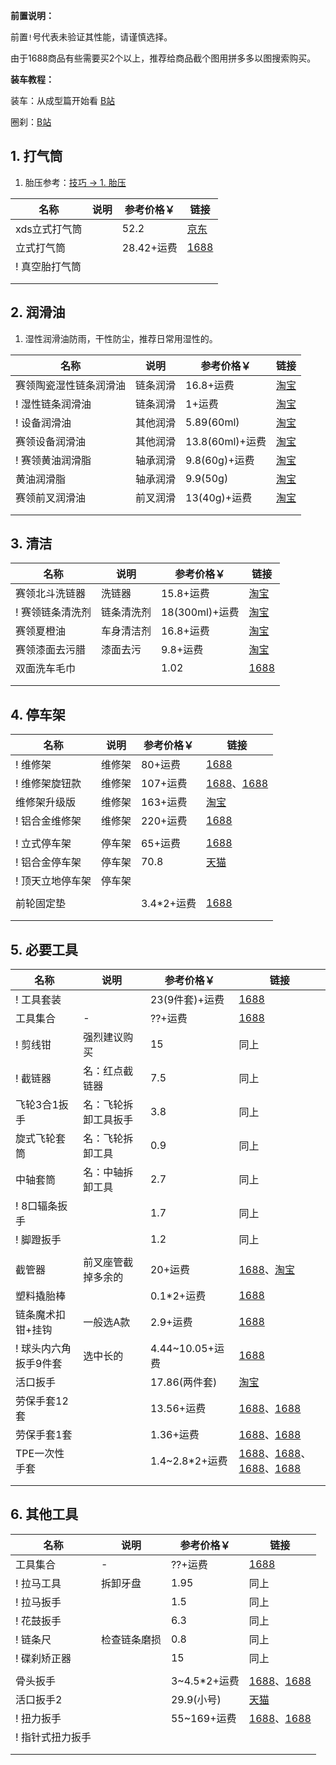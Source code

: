**前置说明：**

前置`!`号代表未验证其性能，请谨慎选择。

由于1688商品有些需要买2个以上，推荐给商品截个图用拼多多以图搜索购买。

**装车教程：**

装车：从成型篇开始看 [B站](https://www.bilibili.com/video/BV1ES4y1Z7jf/?share_source=copy_web) 

圈刹：[B站](https://www.bilibili.com/video/BV1e34y1J7yY/?share_source=copy_web)

## 1. 打气筒

1. 胎压参考：[技巧 -> 1. 胎压 ](./技巧.md)

| 名称 | 说明 | 参考价格￥ | 链接 |
| - | - | - | - |
| xds立式打气筒 | | 52.2 | [京东](https://union-click.jd.com/jdc?e=618%7Cpc%7C&p=JF8BAQcJK1olXg8DVFhVDkMQBl8PE1MXXAMKXF9ZCHtTXDdWRGtMGENDFlVDFhNSVzMXQA4KD1heSllVAEkWBmcAGl8VQl9HCANtQDVMXBhRSyNwKhxhCBY8ex1PXhlca1cZbQcyV19fCkIeAmsLE2slXQEyFTBaC0oTBGo4GmsVWg4GU11YDUgeAGkIK1wVVDbV-fKJgs3DlvncpdLNxZsyZG5eOEwXCnsOaRpHSQBwZG5dOEgnA24IE1kUXwUCUlpBCEgVAWsBB1sSVQIFV1tYCU4RAmY4GVoUWQ8yZG45di1VVW5RTAdiI1FLAz0uSAtwcDpdeD57XwcKCT4EWABxXy9ueDJnKF9VZA) |
| 立式打气筒 | | 28.42+运费 | [1688](https://detail.1688.com/offer/656932019289.html) |
| ! 真空胎打气筒 | | | |
| | | | |
| | | | |

## 2. 润滑油

1. 湿性润滑油防雨，干性防尘，推荐日常用湿性的。

| 名称 | 说明 | 参考价格￥ | 链接 |
| - | - | - | - |
| 赛领陶瓷湿性链条润滑油 | 链条润滑 | 16.8+运费 | [淘宝](https://s.click.taobao.com/t?e=m%3D2%26s%3D2%2FVA4IC99JZw4vFB6t2Z2ueEDrYVVa64Dm1dJ6eadalyINtkUhsv0AGzyws0tPwKRgFuKEh1dJ7FTlrzds37%2FgLwMG9TgUkNcLWR2kup2vFNRq4euO%2Fww2MWGduSpLInDoqEt4dKdN30KBFKq4PCn%2FIjYEqxZfNhtxoqxr%2BQa5bNEPXytV9ALtCLThlbPuuZLb93Df8fOzj%2B7bh4C9sWpHV12B2091k04feuIV1bPtSNPhQyQ%2F4S4ohXnWh5370V3O3Y%2BLz9RDyjO9AJYjY8CXJ%2BwEVkOqHFdIW9JNkz7%2FhuShzkDg9djg0YX0WwficlzKSRXVAp2PrGJe8N%2FwNpGw%3D%3D&union_lens=lensId%3APUB%401695629635%400b8ac7fb_0ce1_18acb66f0d5_3860%4001%40eyJmbG9vcklkIjozMTA2OSwiic3BtQiiI6Il9wb3J0YWxfdjJfdG9vbF9saW5rc19wYWdlX2hvbWVfaW5kZXhfaHRtIn0ie) |
| ! 湿性链条润滑油 | 链条润滑 | 1+运费 | [淘宝](https://s.click.taobao.com/t?e=m%3D2%26s%3DjwJlJ5Jv0W1w4vFB6t2Z2ueEDrYVVa64Dm1dJ6eadalyINtkUhsv0AGzyws0tPwKI2Wdt8%2FzXzHFTlrzds37%2FgLwMG9TgUkNcLWR2kup2vFNRq4euO%2Fww2MWGduSpLInDoqEt4dKdN30KBFKq4PCn%2FIjYEqxZfNhtxoqxr%2BQa5bNEPXytV9ALtCLThlbPuuZLb93Df8fOzj7roO%2BcLpQzDGGf0NyTQeD0DDIkjpCUaP0p1hvjt2zbmt19zSF8UsxjFmrGo8JxNW0zvIVVx%2BPc2%2F51BzEHetfxglKFrfPmkxRc0Hkl8yBTkGRni13ydldRhQUNHX6lzKiZ%2BQMlGz6FQ%3D%3D&union_lens=lensId%3APUB%401695629876%40213f58ca_0b27_18acb6a9d49_a67e%4001%40eyJmbG9vcklkIjozMTA2OSwiic3BtQiiI6Il9wb3J0YWxfdjJfdG9vbF9saW5rc19wYWdlX2hvbWVfaW5kZXhfaHRtIn0ie) |
| ! 设备润滑油 | 其他润滑 | 5.89(60ml) | [淘宝](https://s.click.taobao.com/t?e=m%3D2%26s%3D4R5ibXUYfwRw4vFB6t2Z2ueEDrYVVa64Dm1dJ6eadalyINtkUhsv0AGzyws0tPwK785oK1WNUvfFTlrzds37%2FgLwMG9TgUkNcLWR2kup2vFNRq4euO%2Fww2MWGduSpLInDoqEt4dKdN30KBFKq4PCnyr9zkuKszg9FIln6XuMjC7NEPXytV9ALtCLThlbPuuZLb93Df8fOziMx%2BAOWSww4bzMAsuWdttMVAFbiAzEx2xAY68pLl%2BO0hgGW83XO7SU1eumuWnaXAm0zvIVVx%2BPc2%2F51BzEHetfd4X%2F6wqoSz6FQbE0FBzRmT2l4PysJx%2FP&union_lens=lensId%3APUB%401695629482%402133c122_0b2b_18acb649bda_4dda%4001%40eyJmbG9vcklkIjozMTA2OSwiic3BtQiiI6Il9wb3J0YWxfdjJfdG9vbF9saW5rc19wYWdlX2hvbWVfaW5kZXhfaHRtIn0ie) |
| 赛领设备润滑油 | 其他润滑 | 13.8(60ml)+运费 | [淘宝](https://s.click.taobao.com/t?e=m%3D2%26s%3DxUNrii0QbGJw4vFB6t2Z2ueEDrYVVa64Dm1dJ6eadalyINtkUhsv0AGzyws0tPwKh4NLVN2%2B9SbFTlrzds37%2FgLwMG9TgUkNcLWR2kup2vFNRq4euO%2Fww2MWGduSpLInDoqEt4dKdN30KBFKq4PCn%2FIjYEqxZfNhtxoqxr%2BQa5bNEPXytV9ALtCLThlbPuuZLb93Df8fOzizFMENABwQIn%2BBzR4V3fVVi35U8ojNKl1f%2BTw1Ug1VxHGAU1OzGfA4KG4OSABECUCjO9AJYjY8CXJ%2BwEVkOqHFdIW9JNkz7%2FhuShzkDg9djnK8Chlb9f8Uljl5BsaO7aTGJe8N%2FwNpGw%3D%3D&union_lens=lensId%3APUB%401695629591%40212a8d81_0c4b_18acb6645a9_81a4%4001%40eyJmbG9vcklkIjozMTA2OSwiic3BtQiiI6Il9wb3J0YWxfdjJfdG9vbF9saW5rc19wYWdlX2hvbWVfaW5kZXhfaHRtIn0ie) |
| ! 赛领黄油润滑脂 | 轴承润滑 | 9.8(60g)+运费 | [淘宝](https://s.click.taobao.com/t?e=m%3D2%26s%3DDAYl8QGTaiJw4vFB6t2Z2ueEDrYVVa64Dm1dJ6eadalyINtkUhsv0AGzyws0tPwKV9Q55I%2FrC7LFTlrzds37%2FgLwMG9TgUkNcLWR2kup2vFNRq4euO%2Fww2MWGduSpLInDoqEt4dKdN30KBFKq4PCn%2FIjYEqxZfNhtxoqxr%2BQa5bNEPXytV9ALtCLThlbPuuZLb93Df8fOzgycptpCyqBhNFHoYF7ZjcFZL%2BT9F9ZvXuzXFtT7x6iSZSxHlDVbby9brx8N7RGlEejO9AJYjY8CXJ%2BwEVkOqHFdIW9JNkz7%2FhuShzkDg9djnTFVvvsdh%2F95YBjxGGTcovGJe8N%2FwNpGw%3D%3D&union_lens=lensId%3APUB%401695629949%402135f695_0be3_18acb6bbba3_9fab%4001%40eyJmbG9vcklkIjozMTA2OSwiic3BtQiiI6Il9wb3J0YWxfdjJfdG9vbF9saW5rc19wYWdlX2hvbWVfaW5kZXhfaHRtIn0ie) |
| 黄油润滑脂 | 轴承润滑 | 9.9(50g) | [淘宝](https://s.click.taobao.com/t?e=m%3D2%26s%3D73BXp0CdCQ1w4vFB6t2Z2ueEDrYVVa64Dm1dJ6eadalyINtkUhsv0J%2BVZCFByEMYnPBttjfRAZbFTlrzds37%2FgLwMG9TgUkNcLWR2kup2vFNRq4euO%2Fww2MWGduSpLInDoqEt4dKdN30KBFKq4PCn%2BO2HcPx%2BFhpQ46xSzEN%2F0uySbHmSI7wOtef%2FroYqRld0gKib4%2FgKqwoilXEA5JHthiIq3xPSnYF6TEeWJvimeP2Esc%2FNakN7p6C9vAQ0bKkMOh5ewPR2RBweiXfaVH60dSopZirJ9MMzsAzH1xYDH4SIz%2BVIb9tlGtW4pTe2GexCPCDFm7JeDDGJe8N%2FwNpGw%3D%3D&union_lens=lensId%3APUB%401695630018%40210719af_1d1e_18acb6cc71b_684c%4001%40eyJmbG9vcklkIjozMTA2OSwiic3BtQiiI6Il9wb3J0YWxfdjJfdG9vbF9saW5rc19wYWdlX2hvbWVfaW5kZXhfaHRtIn0ie) |
| 赛领前叉润滑油 | 前叉润滑 | 13(40g)+运费 | [淘宝](https://s.click.taobao.com/t?e=m%3D2%26s%3Da4Iur7SmlKJw4vFB6t2Z2ueEDrYVVa64Dm1dJ6eadalyINtkUhsv0J%2BVZCFByEMYXwe960k7YJHFTlrzds37%2FgLwMG9TgUkNcLWR2kup2vFNRq4euO%2Fww2MWGduSpLInDoqEt4dKdN30KBFKq4PCn%2FIjYEqxZfNhtxoqxr%2BQa5bNEPXytV9ALtCLThlbPuuZLb93Df8fOzgfd%2BJNRrH4VxNwLH9siTuqusLqnxDRG7UAgzDw2s3zW2tVAevTxQSsq7MhNoVgs62jO9AJYjY8CXJ%2BwEVkOqHFdIW9JNkz7%2FhuShzkDg9djuHF3%2B14cZnS0f3E%2Fl7g8E%2FGJe8N%2FwNpGw%3D%3D&union_lens=lensId%3APUB%401695630079%40212c87ef_0b19_18acb6db564_c616%4001%40eyJmbG9vcklkIjozMTA2OSwiic3BtQiiI6Il9wb3J0YWxfdjJfdG9vbF9saW5rc19wYWdlX2hvbWVfaW5kZXhfaHRtIn0ie) |
| | | | |
| | | | |

## 3. 清洁

| 名称 | 说明 | 参考价格￥ | 链接 |
| - | - | - | - |
| 赛领北斗洗链器 | 洗链器 | 15.8+运费 | [淘宝](https://s.click.taobao.com/t?e=m%3D2%26s%3DXIYdGuA6Sulw4vFB6t2Z2ueEDrYVVa64Dm1dJ6eadalyINtkUhsv0J%2BVZCFByEMYZlvhGFeHMWnFTlrzds37%2FgLwMG9TgUkNcLWR2kup2vFNRq4euO%2Fww2MWGduSpLInDoqEt4dKdN30KBFKq4PCn%2FIjYEqxZfNhtxoqxr%2BQa5bNEPXytV9ALtCLThlbPuuZLb93Df8fOzhu4E3Y3NUsTTKKyLWjInvcgmfWKWm2qeuh%2FizdO7gyk5moHwK8E5mAVqlNZu4qClS0zvIVVx%2BPc2%2F51BzEHetfxglKFrfPmkzWkDrHeTN8z3NHCrqFRBvcr98lllmuxoeiZ%2BQMlGz6FQ%3D%3D&union_lens=lensId%3APUB%401695630581%40212b4deb_0adc_18acb75600a_d757%4001%40eyJmbG9vcklkIjozMTA2OSwiic3BtQiiI6Il9wb3J0YWxfdjJfdG9vbF9saW5rc19wYWdlX2hvbWVfaW5kZXhfaHRtIn0ie) |
| ! 赛领链条清洗剂 | 链条清洗剂 | 18(300ml)+运费 | [淘宝](https://s.click.taobao.com/t?e=m%3D2%26s%3Dl4kpifFGILxw4vFB6t2Z2ueEDrYVVa64Dm1dJ6eadalyINtkUhsv0J%2BVZCFByEMY3n3fAuaSyzzFTlrzds37%2FgLwMG9TgUkNcLWR2kup2vFNRq4euO%2Fww2MWGduSpLInDoqEt4dKdN30KBFKq4PCn%2FIjYEqxZfNhtxoqxr%2BQa5bNEPXytV9ALtCLThlbPuuZLb93Df8fOzih26UvkH1SABG82h4Di3715eOwwleyqcttQ8cC3dgvxpKI5OT7dGWtc7rjADYkRpmjO9AJYjY8CXJ%2BwEVkOqHFdIW9JNkz7%2FhuShzkDg9djqWEnyv2OiIQ1TIPnLjgE9XGJe8N%2FwNpGw%3D%3D&union_lens=lensId%3APUB%401695630842%40212be3f7_0c20_18acb795c48_3102%4001%40eyJmbG9vcklkIjozMTA2OSwiic3BtQiiI6Il9wb3J0YWxfdjJfdG9vbF9saW5rc19wYWdlX2hvbWVfaW5kZXhfaHRtIn0ie) |
| 赛领夏橙油 | 车身清洁剂 | 16.8+运费 | [淘宝](https://s.click.taobao.com/t?e=m%3D2%26s%3DpbzNiF3TUztw4vFB6t2Z2ueEDrYVVa64Dm1dJ6eadalyINtkUhsv0J%2BVZCFByEMYOIByqDuye5LFTlrzds37%2FgLwMG9TgUkNcLWR2kup2vFNRq4euO%2Fww2MWGduSpLInDoqEt4dKdN30KBFKq4PCn%2FIjYEqxZfNhtxoqxr%2BQa5bNEPXytV9ALtCLThlbPuuZLb93Df8fOzjfUYg7a9dHVp4AO61I3GPM4F4VAkCly3v0GuCl5wPAW1s3Z95t4ZtU%2ByG4A%2BItkmS0zvIVVx%2BPc2%2F51BzEHetfxglKFrfPmkzWkDrHeTN8zyLvTYGVJwPMHi00QfLDFoKiZ%2BQMlGz6FQ%3D%3D&union_lens=lensId%3APUB%401695630689%402132b6c1_0d47_18acb770324_9172%4001%40eyJmbG9vcklkIjozMTA2OSwiic3BtQiiI6Il9wb3J0YWxfdjJfdG9vbF9saW5rc19wYWdlX2hvbWVfaW5kZXhfaHRtIn0ie) |
| 赛领漆面去污腊 | 漆面去污 | 9.8+运费 | [淘宝](https://s.click.taobao.com/t?e=m%3D2%26s%3D7iMs1EmZL4xw4vFB6t2Z2ueEDrYVVa64Dm1dJ6eadalyINtkUhsv0B8ODG1AzHN2r2uZwiEAKNHFTlrzds37%2FgLwMG9TgUkNcLWR2kup2vFNRq4euO%2Fww2MWGduSpLInDoqEt4dKdN30KBFKq4PCn%2FIjYEqxZfNhtxoqxr%2BQa5bNEPXytV9ALtCLThlbPuuZLb93Df8fOzjVPU%2BxHM2AyVzdwsNTwn%2BYtwq7UyLweWZaJsu0r7hxXQ44PruXvkfSbR5dhGjrtjmjO9AJYjY8CXJ%2BwEVkOqHFdIW9JNkz7%2FhuShzkDg9djnTwF49%2BFe5iFutWlQTA6UHGJe8N%2FwNpGw%3D%3D&union_lens=lensId%3APUB%401695624796%40213ef0d6_0c2d_18acb1d1af4_1c68%4001%40eyJmbG9vcklkIjozMTA2OSwiic3BtQiiI6Il9wb3J0YWxfdjJfdG9vbF9saW5rc19wYWdlX2hvbWVfaW5kZXhfaHRtIn0ie) |
| 双面洗车毛巾 | | 1.02 | [1688](https://detail.1688.com/offer/667636058636.html) |
| | | | |
| | | | |

## 4. 停车架

| 名称 | 说明 | 参考价格￥ | 链接 |
| - | - | - | - |
| ! 维修架 | 维修架 | 80+运费 | [1688](https://detail.1688.com/offer/733044223016.html) |
| ! 维修架旋钮款 | 维修架 | 107+运费 | [1688](https://s.click.1688.com/t?e=BA049C3094A99029D3512DF26E6FCDAF511A51CE6A554CA22B0078EFC8D6974766F7656F127EA463923C8DEADFCE21A98CEB78F3C1AF4E45F34C09740F8874A1D92A504302C338B8DAA87C7CB7F6EA2983C5104D1AD006E82506E20409AAF1F72924B7263D64889E1B8392B876DB56A93DBFF641F3109AC857CC98CEC7C1017C)、[1688](https://detail.1688.com/offer/656533046598.html) |
| 维修架升级版 | 维修架 | 163+运费 | [淘宝](https://s.click.taobao.com/t?e=m%3D2%26s%3DLWjMTsug6A1w4vFB6t2Z2ueEDrYVVa64Dm1dJ6eadalyINtkUhsv0N%2Bn7xFR3Ps6r2uZwiEAKNHFTlrzds37%2FgLwMG9TgUkNcLWR2kup2vFNRq4euO%2Fww2MWGduSpLInDoqEt4dKdN30KBFKq4PCn749hKszVJeKIRyVuhy%2F6T2i1jMNxDhLMiTdqMDI4bn8A7nVLENk%2FnbxtJlabXFDvSSjpiv1sPiEtLxf3DkgZVfcM2NBzk4g%2Fh26PGL3NC9YkGoRiT92jy2PgysBSxHfUOXVLEPDWL24n3kn3i9n5q9cz6tCkhPbzcYOae24fhW0&union_lens=lensId%3APUB%401695690796%4021047e36_0b99_18acf0c2e5c_3778%4001%40eyJmbG9vcklkIjozMTA2OSwiic3BtQiiI6Il9wb3J0YWxfdjJfdG9vbF9saW5rc19wYWdlX2hvbWVfaW5kZXhfaHRtIn0ie) |
| ! 铝合金维修架 | 维修架 | 220+运费 | [1688](https://detail.1688.com/offer/656533046598.html) |
| | | | |
| ! 立式停车架 | 停车架 | 65+运费 | [1688](https://detail.1688.com/offer/621126415270.html) |
| ! 铝合金停车架 | 停车架 | 70.8 | [天猫](https://s.click.taobao.com/t?e=m%3D2%26s%3DqlBh0lLInfFw4vFB6t2Z2ueEDrYVVa64MljcGUdc4HdyINtkUhsv0KKDvoxsvdGZQ7VD%2FRvAB%2FzFTlrzds37%2FgLwMG9TgUkNcLWR2kup2vFNRq4euO%2Fww2MWGduSpLInDoqEt4dKdN30KBFKq4PCnzxAAro8NGFYwwGmNMTXcufNEPXytV9ALoS4zvCRUrquEBMXzFO8lg6DX26AyLa6ksWxvPEzit4J3I9ytobSezK9SReBXcHgTdCKsStLlnNC%2BkCmWp04CBFP7qa1tU3ZgS3jKrSQZrKg2Ri9Bm4jDHegZ4hAvgWL0dHXAbzgAWtQQjq%2FDrRY3IkhhQs2DjqgEA%3D%3D&union_lens=lensId%3APUB%401695692505%400be085cd_0cfb_18acf2640e2_82ea%4001%40eyJmbG9vcklkIjozMTA2OSwiic3BtQiiI6Il9wb3J0YWxfdjJfdG9vbF9saW5rc19wYWdlX2hvbWVfaW5kZXhfaHRtIn0ie) |
| ! 顶天立地停车架 | 停车架 | | |
| | | | |
| 前轮固定垫 | | 3.4\*2+运费 | [1688](https://detail.1688.com/offer/543452586541.html) |
| | | | |
| | | | |

## 5. 必要工具

| 名称 | 说明 | 参考价格￥ | 链接 |
| - | - | - | - |
| ! 工具套装 | | 23(9件套)+运费 | [1688](https://detail.1688.com/offer/622517312688.html) |
| 工具集合 | - | ??+运费 | [1688](https://detail.1688.com/offer/619640158154.html) |
| ! 剪线钳 | 强烈建议购买 | 15 | 同上 |
| ! 截链器 | 名：红点截链器 | 7.5 | 同上 |
| 飞轮3合1扳手 | 名：飞轮拆卸工具扳手 | 3.8 | 同上 |
| 旋式飞轮套筒 | 名：飞轮拆卸工具 | 0.9 | 同上 |
| 中轴套筒 | 名：中轴拆卸工具 | 2.7 | 同上 |
| ! 8口辐条扳手 | | 1.7 | 同上 |
| ! 脚蹬扳手 | | 1.2 | 同上 |
| | | | |
| 截管器 | 前叉座管截掉多余的 | 20+运费 | [1688](https://detail.1688.com/offer/580669537334.html)、[淘宝](https://s.click.taobao.com/t?e=m%3D2%26s%3DnJEcjuV31xVw4vFB6t2Z2ueEDrYVVa64MljcGUdc4HdyINtkUhsv0A4L0pmRWfbpMiyA4HeQGPnFTlrzds37%2FgLwMG9TgUkNcLWR2kup2vFNRq4euO%2Fww2MWGduSpLInDoqEt4dKdN30KBFKq4PCnx4%2FMEUz7aVQFqr8%2BP8RY9WpasR2r0VZZv1SarTXhIOT%2FcbizUjsed%2BIkpwNeh5RA8WexsxsgQ9vs3GmDchzcYa2nleZHtK3vIXCUM1%2BbJuwcZqnBR4P9hW0zvIVVx%2BPc2%2F51BzEHetfxglKFrfPmkzgk553RHFro9r4vkqOwTQdjQnw48mkJ7HGDF1NzTQoPw%3D%3D&union_lens=lensId%3APUB%401695801121%40213e9074_0c09_18ad59f9a24_689b%4001%40eyJmbG9vcklkIjozMTA2OSwiic3BtQiiI6Il9wb3J0YWxfdjJfdG9vbF9saW5rc19wYWdlX2hvbWVfaW5kZXhfaHRtIn0ie) |
| 塑料撬胎棒 | | 0.1\*2+运费 | [1688](https://detail.1688.com/offer/621787835672.html) |
|  链条魔术扣钳+挂钩 | 一般选A款 | 2.9+运费 | [1688](https://detail.1688.com/offer/672895057875.html) |
| ! 球头内六角扳手9件套 | 选中长的 | 4.44~10.05+运费 | [1688](https://detail.1688.com/offer/708420302504.html) |
| 活口扳手 |  | 17.86(两件套)  | [淘宝](https://s.click.taobao.com/t?e=m%3D2%26s%3DGXkNeXp6cJxw4vFB6t2Z2ueEDrYVVa64MljcGUdc4HdyINtkUhsv0NVkcsec47KYyMJK2z9CSAPFTlrzds37%2FgLwMG9TgUkNcLWR2kup2vFNRq4euO%2Fww2MWGduSpLInDoqEt4dKdN30KBFKq4PCn9Q8EH%2BDadmu9bPxjdf%2FpsPNEPXytV9ALtCLThlbPuuZLb93Df8fOziArBD4psgcRAN8PYp99t6KUUqKKtVvuIx4pj1wjYcDBKPDJSfNjh2kI4uc%2FNYDqz6jO9AJYjY8CXJ%2BwEVkOqHFdQeHL9TMTi0uFoI9jfCr%2FRrHip5TDoqW&union_lens=lensId%3APUB%401696417362%40212c3ea0_0ad4_18afa5ab20b_0b8e%4001%40eyJmbG9vcklkIjozMTA2OSwiic3BtQiiI6Il9wb3J0YWxfdjJfdG9vbF9saW5rc19wYWdlX2hvbWVfaW5kZXhfaHRtIn0ie)  |
| 劳保手套12套 | | 13.56+运费 | [1688](https://detail.1688.com/offer/1219370563.html)、[1688](https://detail.1688.com/offer/639462036177.html) |
| 劳保手套1套 | | 1.36+运费 | [1688](https://s.click.1688.com/t?e=BA049C3094A99029D3512DF26E6FCDAF511A51CE6A554CA22B0078EFC8D6974766F7656F127EA4633A853F84D760F2EE76FE085E2F7C40F7E683AAE6E6614549766AAD0DD2160562BB26187123BBE42E6B4A93821A84C6ED37D182614E81CE8ABDD145B71EB7F0CF69AE5A2A106702A715393FCBF928246BEBF5C4091E6AABB4)、[1688](https://detail.1688.com/offer/696195528045.html) |
| TPE一次性手套 | | 1.4~2.8\*2+运费 | [1688](https://detail.1688.com/offer/680604304540.html)、[1688](https://s.click.1688.com/t?e=BA049C3094A99029D3512DF26E6FCDAF511A51CE6A554CA22B0078EFC8D6974766F7656F127EA4634290A2EE2C1A8011B859A3999D18D4CABBCFD7E20AB3F020007F7716BAFC07608FA79829467997D38C4DFB933112E342B9E9A659303EA76F3E466D2B7D31A4FCFDF238896E2FC6E858C983AE38CB6A3392AF02970A6B82E5D9B2417DF5857E42)、[1688](https://detail.1688.com/offer/675545914268.html)、[1688](https://detail.1688.com/offer/682978360161.html) |
| | | | |
| | | | |

## 6. 其他工具

| 名称 | 说明 | 参考价格￥ | 链接 |
| - | - | - | - |
| 工具集合 | - | ??+运费 | [1688](https://detail.1688.com/offer/619640158154.html) |
| ! 拉马工具 | 拆卸牙盘 | 1.95 | 同上 |
| ! 拉马扳手 | | 1.5 | 同上 |
| ! 花鼓扳手 | | 6.3 | 同上 |
| ! 链条尺 | 检查链条磨损 | 0.8 | 同上 |
| ! 碟刹矫正器 | | 15 | 同上 |
| | | | |
| 骨头扳手 | | 3~4.5\*2+运费 | [1688](https://detail.1688.com/offer/40565127607.html)、[1688](https://detail.1688.com/offer/544626612542.html) |
| 活口扳手2 | | 29.9(小号) | [天猫](https://s.click.taobao.com/t?e=m%3D2%26s%3DthOlGyZ7JTRw4vFB6t2Z2ueEDrYVVa64MljcGUdc4HdyINtkUhsv0NVkcsec47KYGy%2BrFuTK733FTlrzds37%2FgLwMG9TgUkNcLWR2kup2vFNRq4euO%2Fww2MWGduSpLInDoqEt4dKdN30KBFKq4PCnx4%2FMEUz7aVQAjOWXOHKq6X4R1PG8EArKP1SarTXhIOT%2FcbizUjsed8i89bnbM9J8Tv2Tk%2BN9c2zUV4Vb36qzQv0h80%2BBPoIYEyG1ot3YRLOm3CqpBNPFg6MJi1gYBJvNFSsXCNd9EoxE59iYTGkDbXThu38KHQcJgMWLZS8IIOBmEQIxvQf0GUdA80niSzcPA%3D%3D&union_lens=lensId%3APUB%401696417579%40210477fe_0d33_18afa5e0172_3e50%4001%40eyJmbG9vcklkIjozMTA2OSwiic3BtQiiI6Il9wb3J0YWxfdjJfdG9vbF9saW5rc19wYWdlX2hvbWVfaW5kZXhfaHRtIn0ie) |
| ! 扭力扳手 | | 55~169+运费 | [1688](https://detail.1688.com/offer/734807250778.html)、[1688](https://detail.1688.com/offer/671125603822.html) |
| ! 指针式扭力扳手 | | | []() |
| | | | |
| | | | |